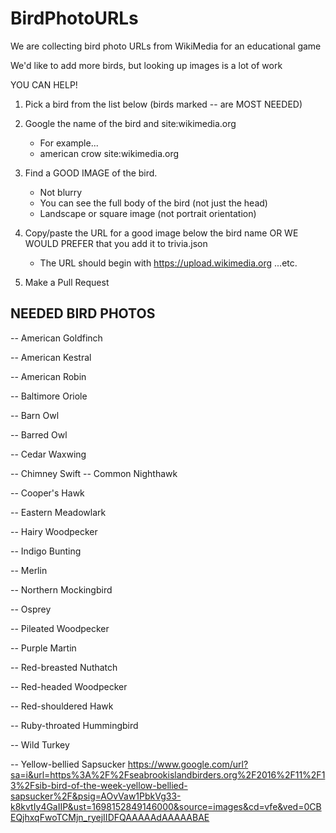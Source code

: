 # BirdPhotoURLs

We are collecting bird photo URLs from WikiMedia for an educational game

We'd like to add more birds, but looking up images is a lot of work

YOU CAN HELP!

1. Pick a bird from the list below (birds marked -- are MOST NEEDED)

2. Google the name of the bird and site:wikimedia.org
   - For example...
   - american crow site:wikimedia.org

3. Find a GOOD IMAGE of the bird.
   - Not blurry
   - You can see the full body of the bird (not just the head)
   - Landscape or square image (not portrait orientation)

4. Copy/paste the URL for a good image below the bird name OR WE WOULD PREFER that you add it to trivia.json
   - The URL should begin with https://upload.wikimedia.org ...etc.

5. Make a Pull Request

## NEEDED BIRD PHOTOS

-- American Goldfinch

-- American Kestral

-- American Robin

-- Baltimore Oriole

-- Barn Owl

-- Barred Owl

-- Cedar Waxwing

-- Chimney Swift
-- Common Nighthawk

-- Cooper's Hawk

-- Eastern Meadowlark

-- Hairy Woodpecker

-- Indigo Bunting

-- Merlin

-- Northern Mockingbird

-- Osprey

-- Pileated Woodpecker

-- Purple Martin

-- Red-breasted Nuthatch

-- Red-headed Woodpecker

-- Red-shouldered Hawk

-- Ruby-throated Hummingbird

-- Wild Turkey

-- Yellow-bellied Sapsucker
https://www.google.com/url?sa=i&url=https%3A%2F%2Fseabrookislandbirders.org%2F2016%2F11%2F13%2Fsib-bird-of-the-week-yellow-bellied-sapsucker%2F&psig=AOvVaw1PbkVg33-k8kvtIy4GaIIP&ust=1698152849146000&source=images&cd=vfe&ved=0CBEQjhxqFwoTCMjn_ryejIIDFQAAAAAdAAAAABAE 
